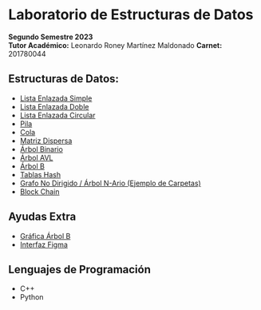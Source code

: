 # Laboratorio de Estructuras de Datos
<b>Segundo Semestre 2023</b><br>
**Tutor Académico:** Leonardo Roney Martínez Maldonado 
**Carnet:** 201780044

## Estructuras de Datos:
- [Lista Enlazada Simple](https://github.com/leonardo0martinez/EDD_2023_2S/tree/main/listas/lista-simple)
- [Lista Enlazada Doble](https://github.com/leonardo0martinez/EDD_2023_2S/tree/main/listas/lista-doble)
- [Lista Enlazada Circular](https://github.com/leonardo0martinez/EDD_2023_2S/tree/main/listas/lista-circular)
- [Pila](https://github.com/leonardo0martinez/EDD_2023_2S/tree/main/pila-cola/pila)
- [Cola](https://github.com/leonardo0martinez/EDD_2023_2S/tree/main/pila-cola/cola)
- [Matriz Dispersa](https://github.com/leonardo0martinez/EDD_2023_2S/tree/main/matriz-dispersa)
- [Árbol Binario](https://github.com/leonardo0martinez/EDD_2023_2S/tree/main/arbol-binario)
- [Árbol AVL](https://github.com/leonardo0martinez/EDD_2023_2S/tree/main/arbol-avl)
- [Árbol B](https://github.com/leonardo0martinez/EDD_2023_2S/tree/main/arbol-b)
- [Tablas Hash](https://github.com/leonardo0martinez/EDD_2023_2S/tree/main/tabla-hash)
- [Grafo No Dirigido / Árbol N-Ario (Ejemplo de Carpetas)](https://github.com/leonardo0martinez/EDD_2023_2S/tree/main/arbol-n-ario)
- [Block Chain](https://github.com/leonardo0martinez/EDD_2023_2S/tree/main/block-chain)

## Ayudas Extra
- [Gráfica Árbol B](https://github.com/leonardo0martinez/EDD_2023_2S/tree/main/arbol-b)
- [Interfaz Figma](https://github.com/leonardo0martinez/EDD_2023_2S/tree/main/ejemplo-figma)

## Lenguajes de Programación
- C++
- Python
